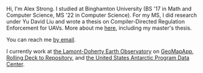 
Hi, I'm Alex Strong. I studied at Binghamton University (BS '17 in Math and Computer Science, MS '22 in Computer Science). For my MS, I did research under Yu David Liu and wrote a thesis on Compiler-Directed Regulation Enforcement for UAVs. More about me [here](https://alexfortis.github.io), including my master's thesis.

You can reach me [by email](mailto:alex.j.strong+github@gmail.com).

I currently work at [the Lamont-Doherty Earth Observatory](https://lamont.columbia.edu/) on [GeoMapApp](https://www.geomapapp.org/), [Rolling Deck to Repository](https://www.rvdata.us/), and [the United States Antarctic Program Data Center](https://www.usap-dc.org/).
